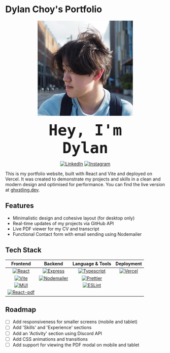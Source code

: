 # Dylan Choy's Portfolio

<div align="center">
<a href="https://ghxstling.dev" target="_blank" rel="noopener noreferrer">
  <img src="/public/assets/avatar.jpg" alt="Dylan's Portfolio"  width="300" height="auto"/>
</a>

<code style="font-size: 48px; font-weight: bold;">Hey, I'm Dylan</code>

[![LinkedIn][LinkedIn]][LinkedIn-url] [![Instagram][Instagram]][Instagram-url]

</div>

This is my portfolio website, built with React and Vite and deployed on Vercel. It was created to demonstrate my projects and skills in a clean and modern design and optimised for performance. You can find the live version at [ghxstling.dev](https://ghxstling.dev).

## Features

- Minimalistic design and cohesive layout (for desktop only)
- Real-time updates of my projects via GitHub API
- Live PDF viewer for my CV and transcript
- Functional Contact form with email sending using Nodemailer

## Tech Stack

<div align="center">

|               **Frontend**               |                 **Backend**                 |            **Language & Tools**             |         **Deployment**          |
| :--------------------------------------: | :-----------------------------------------: | :-----------------------------------------: | :-----------------------------: |
|     [![React][React.js]][React-url]      |     [![Express][Express]][Express-url]      | [![Typescript][Typescript]][Typescript-url] | [![Vercel][Vercel]][Vercel-url] |
|        [![Vite][Vite]][Vite-url]         | [![Nodemailer][Nodemailer]][Nodemailer-url] |    [![Prettier][Prettier]][Prettier-url]    |                                 |
|          [![MUI][MUI]][MUI-url]          |                                             |       [![ESLint][ESLint]][ESLint-url]       |                                 |
| [![React-pdf][React-pdf]][react-pdf-url] |                                             |                                             |                                 |

</div>

## Roadmap

- [ ] Add responsiveness for smaller screens (mobile and tablet)
- [ ] Add 'Skills' and 'Experience' sections
- [ ] Add an 'Activity' section using Discord API
- [ ] Add CSS animations and transitions
- [ ] Add support for viewing the PDF modal on mobile and tablet

[React.js]: https://img.shields.io/badge/React-20232A?style=for-the-badge&logo=react&logoColor=61DAFB
[React-url]: https://reactjs.org/
[Vite]: https://img.shields.io/badge/vite-646CFF?style=for-the-badge&logo=vite&logoColor=white
[Vite-url]: https://vite.dev/
[MUI]: https://img.shields.io/badge/MUI-007FFF?style=for-the-badge&logo=MUI&logoColor=white
[MUI-url]: https://mui.com/
[React-pdf]: https://img.shields.io/badge/React--pdf-FF0069?style=for-the-badge&logoColor=white
[React-pdf-url]: https://mui.com/
[Express]: https://img.shields.io/badge/Express-white?style=for-the-badge&logo=Express&logoColor=black
[Express-url]: https://vercel.com/
[Nodemailer]: https://img.shields.io/badge/Nodemailer-5FA04E?style=for-the-badge&logo=gmail&logoColor=white
[Nodemailer-url]: https://nodemailer.com/
[Typescript]: https://img.shields.io/badge/TypeScript-007ACC?style=for-the-badge&logo=typescript&logoColor=white
[Typescript-url]: https://www.typescriptlang.org/
[Prettier]: https://img.shields.io/badge/prettier-F7B93E?style=for-the-badge&logo=prettier&logoColor=white
[Prettier-url]: https://prettier.io/
[ESLint]: https://img.shields.io/badge/ESLint-4B32C3?style=for-the-badge&logo=ESLint&logoColor=white
[ESLint-url]: https://prettier.io/
[Vercel]: https://img.shields.io/badge/Vercel-black?style=for-the-badge&logo=Vercel&logoColor=white
[Vercel-url]: https://vercel.com/
[LinkedIn]: https://img.shields.io/badge/LinkedIn-0a66c2?style=for-the-badge
[LinkedIn-url]: https://linkedin.com/in/dylan-choy/
[Instagram]: https://img.shields.io/badge/Instagram-FF0069?style=for-the-badge
[Instagram-url]: https://instagram.com/doodlyn_
